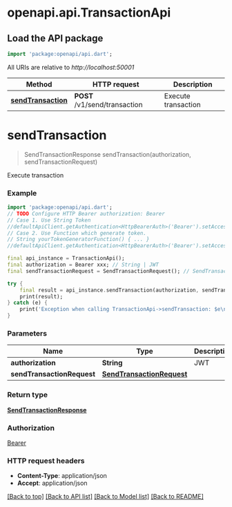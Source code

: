 # openapi.api.TransactionApi

## Load the API package
```dart
import 'package:openapi/api.dart';
```

All URIs are relative to *http://localhost:50001*

Method | HTTP request | Description
------------- | ------------- | -------------
[**sendTransaction**](TransactionApi.md#sendtransaction) | **POST** /v1/send/transaction | Execute transaction


# **sendTransaction**
> SendTransactionResponse sendTransaction(authorization, sendTransactionRequest)

Execute transaction

### Example
```dart
import 'package:openapi/api.dart';
// TODO Configure HTTP Bearer authorization: Bearer
// Case 1. Use String Token
//defaultApiClient.getAuthentication<HttpBearerAuth>('Bearer').setAccessToken('YOUR_ACCESS_TOKEN');
// Case 2. Use Function which generate token.
// String yourTokenGeneratorFunction() { ... }
//defaultApiClient.getAuthentication<HttpBearerAuth>('Bearer').setAccessToken(yourTokenGeneratorFunction);

final api_instance = TransactionApi();
final authorization = Bearer xxx; // String | JWT
final sendTransactionRequest = SendTransactionRequest(); // SendTransactionRequest | 

try {
    final result = api_instance.sendTransaction(authorization, sendTransactionRequest);
    print(result);
} catch (e) {
    print('Exception when calling TransactionApi->sendTransaction: $e\n');
}
```

### Parameters

Name | Type | Description  | Notes
------------- | ------------- | ------------- | -------------
 **authorization** | **String**| JWT | 
 **sendTransactionRequest** | [**SendTransactionRequest**](SendTransactionRequest.md)|  | [optional] 

### Return type

[**SendTransactionResponse**](SendTransactionResponse.md)

### Authorization

[Bearer](../README.md#Bearer)

### HTTP request headers

 - **Content-Type**: application/json
 - **Accept**: application/json

[[Back to top]](#) [[Back to API list]](../README.md#documentation-for-api-endpoints) [[Back to Model list]](../README.md#documentation-for-models) [[Back to README]](../README.md)


